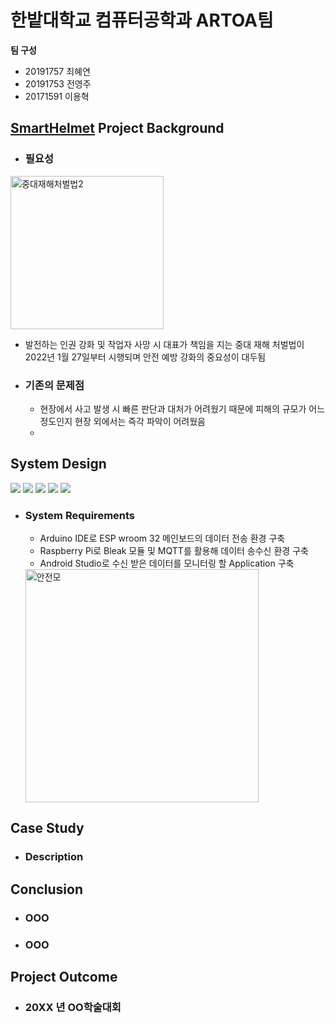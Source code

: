 # 한밭대학교 컴퓨터공학과 ARTOA팀

**팀 구성**
- 20191757 최혜연 
- 20191753 전영주
- 20171591 이용혁

## <u>SmartHelmet</u> Project Background
- ### 필요성
 <img width="245" alt="중대재해처벌법2" src="https://user-images.githubusercontent.com/96764364/205545794-c0730f80-c860-4e98-b06a-9bba336b460f.png">

  - 발전하는 인권 강화 및 작업자 사망 시 대표가 책임을 지는 중대 재해 처벌법이 2022년 1월 27일부터 시행되며 안전 예방 강화의 중요성이 대두됨
- ### 기존의 문제점
  - 현장에서 사고 발생 시 빠른 판단과 대처가 어려웠기 때문에 피해의 규모가 어느 정도인지 현장 외에서는 즉각 파악이 어려웠음
  - 
  
## System Design
<img src="https://img.shields.io/badge/Arduino-00979D?style=flat-square&logo=arduino&logoColor=white"/> <img src="https://img.shields.io/badge/Raspberry Pi-A22846?style=flat-square&logo=raspberrypi&logoColor=black"/>  <img src="https://img.shields.io/badge/Android Studio-3DDC84?style=flat-square&logo=android&logoColor=black"/>   <img src="https://img.shields.io/badge/BLE-0082FC?style=flat-square&logo=bluetooth&logoColor=black"/>   <img src="https://img.shields.io/badge/MQTT-660066?style=flat-square&logo=mqtt&logoColor=white"/>

- ### System Requirements
  - Arduino IDE로 ESP wroom 32 메인보드의 데이터 전송 환경 구축
  - Raspberry Pi로 Bleak 모듈 및 MQTT를 활용해 데이터 송수신 환경 구축
  - Android Studio로 수신 받은 데이터를 모니터링 할 Application 구축
  
  
  <img width="373" alt="안전모" src="https://user-images.githubusercontent.com/96764364/205545231-fa3c192d-b644-407f-8be1-7bc86ff3c058.png">


## Case Study
  - ### Description
  
  
## Conclusion
  - ### OOO
  - ### OOO
  
## Project Outcome
- ### 20XX 년 OO학술대회 
